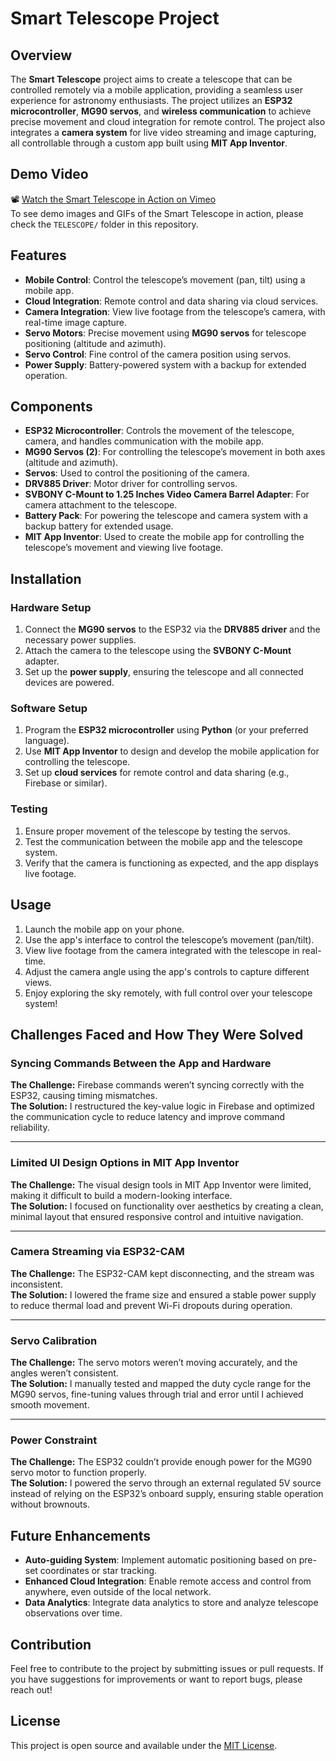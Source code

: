 # Smart Telescope Project

## Overview

The **Smart Telescope** project aims to create a telescope that can be controlled remotely via a mobile application, providing a seamless user experience for astronomy enthusiasts. The project utilizes an **ESP32 microcontroller**, **MG90 servos**, and **wireless communication** to achieve precise movement and cloud integration for remote control. The project also integrates a **camera system** for live video streaming and image capturing, all controllable through a custom app built using **MIT App Inventor**.
## Demo Video

📽️ [Watch the Smart Telescope in Action on Vimeo](https://vimeo.com/1103012977)  
To see demo images and GIFs of the Smart Telescope in action, please check the `TELESCOPE/` folder in this repository.

## Features

- **Mobile Control**: Control the telescope’s movement (pan, tilt) using a mobile app.
- **Cloud Integration**: Remote control and data sharing via cloud services.
- **Camera Integration**: View live footage from the telescope’s camera, with real-time image capture.
- **Servo Motors**: Precise movement using **MG90 servos** for telescope positioning (altitude and azimuth).
- **Servo Control**: Fine control of the camera position using servos.
- **Power Supply**: Battery-powered system with a backup for extended operation.

## Components

- **ESP32 Microcontroller**: Controls the movement of the telescope, camera, and handles communication with the mobile app.
- **MG90 Servos (2)**: For controlling the telescope’s movement in both axes (altitude and azimuth).
- **Servos**: Used to control the positioning of the camera.
- **DRV885 Driver**: Motor driver for controlling servos.
- **SVBONY C-Mount to 1.25 Inches Video Camera Barrel Adapter**: For camera attachment to the telescope.
- **Battery Pack**: For powering the telescope and camera system with a backup battery for extended usage.
- **MIT App Inventor**: Used to create the mobile app for controlling the telescope’s movement and viewing live footage.

## Installation

### Hardware Setup
1. Connect the **MG90 servos** to the ESP32 via the **DRV885 driver** and the necessary power supplies.
2. Attach the camera to the telescope using the **SVBONY C-Mount** adapter.
3. Set up the **power supply**, ensuring the telescope and all connected devices are powered.

### Software Setup
1. Program the **ESP32 microcontroller** using **Python** (or your preferred language).
2. Use **MIT App Inventor** to design and develop the mobile application for controlling the telescope.
3. Set up **cloud services** for remote control and data sharing (e.g., Firebase or similar).

### Testing
1. Ensure proper movement of the telescope by testing the servos.
2. Test the communication between the mobile app and the telescope system.
3. Verify that the camera is functioning as expected, and the app displays live footage.

## Usage

1. Launch the mobile app on your phone.
2. Use the app's interface to control the telescope’s movement (pan/tilt).
3. View live footage from the camera integrated with the telescope in real-time.
4. Adjust the camera angle using the app's controls to capture different views.
5. Enjoy exploring the sky remotely, with full control over your telescope system!
## Challenges Faced and How They Were Solved

### Syncing Commands Between the App and Hardware  
**The Challenge:** Firebase commands weren’t syncing correctly with the ESP32, causing timing mismatches.  
**The Solution:** I restructured the key-value logic in Firebase and optimized the communication cycle to reduce latency and improve command reliability.

---

### Limited UI Design Options in MIT App Inventor  
**The Challenge:** The visual design tools in MIT App Inventor were limited, making it difficult to build a modern-looking interface.  
**The Solution:** I focused on functionality over aesthetics by creating a clean, minimal layout that ensured responsive control and intuitive navigation.

---

### Camera Streaming via ESP32-CAM  
**The Challenge:** The ESP32-CAM kept disconnecting, and the stream was inconsistent.  
**The Solution:** I lowered the frame size and ensured a stable power supply to reduce thermal load and prevent Wi-Fi dropouts during operation.

---

### Servo Calibration  
**The Challenge:** The servo motors weren’t moving accurately, and the angles weren’t consistent.  
**The Solution:** I manually tested and mapped the duty cycle range for the MG90 servos, fine-tuning values through trial and error until I achieved smooth movement.

---

### Power Constraint  
**The Challenge:** The ESP32 couldn’t provide enough power for the MG90 servo motor to function properly.  
**The Solution:** I powered the servo through an external regulated 5V source instead of relying on the ESP32’s onboard supply, ensuring stable operation without brownouts.



## Future Enhancements

- **Auto-guiding System**: Implement automatic positioning based on pre-set coordinates or star tracking.
- **Enhanced Cloud Integration**: Enable remote access and control from anywhere, even outside of the local network.
- **Data Analytics**: Integrate data analytics to store and analyze telescope observations over time.

## Contribution

Feel free to contribute to the project by submitting issues or pull requests. If you have suggestions for improvements or want to report bugs, please reach out!

## License

This project is open source and available under the [MIT License](LICENSE).
